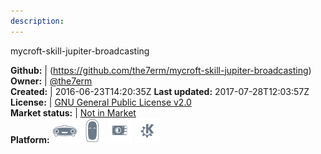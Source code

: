 ```yaml
---
description: 
---
```

mycroft-skill-jupiter-broadcasting



**Github:** | (https://github.com/the7erm/mycroft-skill-jupiter-broadcasting)  
**Owner:** | [@the7erm](https://github.com/the7erm)  
**Created:** | 2016-06-23T14:20:35Z  **Last updated:** 2017-07-28T12:03:57Z  
**License:** | [GNU General Public License v2.0](https://api.github.com/licenses/gpl-2.0)  
**Market status:** | [Not in Market](https://market.mycroft.ai/skill/)  
**Platform:**   ![](.gitbook/assets/mark-1-icon.png)  ![](.gitbook/assets/mark-2-icon.png)  ![](.gitbook/assets/picroft-icon.png)  ![](.gitbook/assets/kde.png)   

